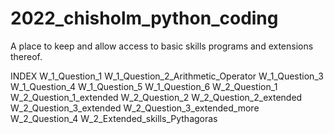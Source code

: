 # 2022_chisholm_python_coding
A place to keep and allow access to basic skills programs and extensions thereof. 

INDEX
W_1_Question_1
W_1_Question_2_Arithmetic_Operator
W_1_Question_3
W_1_Question_4
W_1_Question_5
W_1_Question_6
W_2_Question_1
W_2_Question_1_extended
W_2_Question_2
W_2_Question_2_extended
W_2_Question_3_extended
W_2_Question_3_extended_more
W_2_Question_4
W_2_Extended_skills_Pythagoras

